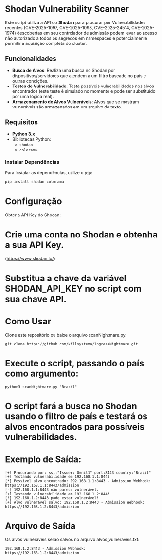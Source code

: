 # Shodan Vulnerability Scanner

Este script utiliza a API do **Shodan** para procurar por Vulnerabilidades recentes (CVE-2025-1097, CVE-2025-1098, CVE-2025-24514, CVE-2025-1974) descobertas em seu controlador de admissão podem levar ao acesso não autorizado a todos os segredos em namespaces e potencialmente permitir a aquisição completa do cluster. 


## Funcionalidades

- **Busca de Alvos**: Realiza uma busca no Shodan por dispositivos/servidores que atendem a um filtro baseado no país e outras condições.
- **Testes de Vulnerabilidade**: Testa possíveis vulnerabilidades nos alvos encontrados (este teste é simulado no momento e pode ser substituído por uma lógica real).
- **Armazenamento de Alvos Vulneráveis**: Alvos que se mostram vulneráveis são armazenados em um arquivo de texto.

## Requisitos

- **Python 3.x**
- Bibliotecas Python:
  - `shodan`
  - `colorama`

### Instalar Dependências

Para instalar as dependências, utilize o `pip`:

```bash
pip install shodan colorama
```

# Configuração
Obter a API Key do Shodan:

# Crie uma conta no Shodan e obtenha a sua API Key.
(https://www.shodan.io/)

# Substitua a chave da variável SHODAN_API_KEY no script com sua chave API.

# Como Usar

Clone este repositório ou baixe o arquivo scanNightmare.py.

```
git clone https://github.com/killsystema/IngressNightmare.git
```

# Execute o script, passando o país como argumento:

```
python3 scanNightmare.py "Brazil" 
```

# O script fará a busca no Shodan usando o filtro de país e testará os alvos encontrados para possíveis vulnerabilidades.

# Exemplo de Saída:

```
[+] Procurando por: ssl:"Issuer: O=nil1" port:8443 country:"Brazil"
[+] Testando vulnerabilidade em 192.168.1.1:8443
[*] Possível alvo encontrado: 192.168.1.1:8443 - Admission Webhook: https://192.168.1.1:8443/admission
[-] 192.168.1.1:8443 não parece vulnerável.
[+] Testando vulnerabilidade em 192.168.1.2:8443
[!] 192.168.1.2:8443 pode estar vulnerável!
[+] Alvo vulnerável salvo: 192.168.1.2:8443 - Admission Webhook: https://192.168.1.2:8443/admission
```

# Arquivo de Saída
Os alvos vulneráveis serão salvos no arquivo alvos_vulneraveis.txt:

``` 
192.168.1.2:8443 - Admission Webhook: https://192.168.1.2:8443/admission
```
